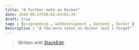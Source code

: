 ```yaml
---
title: "A further note on Docker"
date: 2019-06-27T00:01:43+05:30
draft: true
tags : [programming , webDevelopment , backend , Docker ]
Description : "A few more notes on docker lest i forget"
---
```



> Written with [StackEdit](https://stackedit.io/).
<!--stackedit_data:
eyJoaXN0b3J5IjpbNDcxOTMwMDc0XX0=
-->
